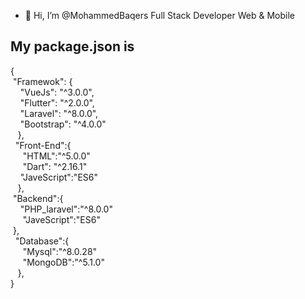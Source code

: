 - 👋 Hi, I’m @MohammedBaqers Full Stack Developer Web & Mobile
## My package.json is
{ 
<br>
&nbsp;"Framewok": {<br>
&nbsp;&nbsp;&nbsp;&nbsp;"VueJs": "^3.0.0",<br>
&nbsp;&nbsp;&nbsp;&nbsp;"Flutter": "^2.0.0",<br>
&nbsp;&nbsp;&nbsp;&nbsp;"Laravel": "^8.0.0",<br>
&nbsp;&nbsp;&nbsp;&nbsp;"Bootstrap": "^4.0.0"<br>
 &nbsp;  &nbsp;},<br>
 &nbsp; "Front-End":{<br>
  &nbsp;&nbsp;&nbsp;&nbsp;  "HTML":"^5.0.0"<br>
   &nbsp;&nbsp;&nbsp;&nbsp; "Dart": "^2.16.1"<br>
   &nbsp;&nbsp;&nbsp;&nbsp;"JaveScript":"ES6"<br>
 &nbsp;  &nbsp;},<br>
  &nbsp;"Backend":{<br>
    &nbsp;&nbsp;&nbsp;&nbsp;"PHP_laravel":"^8.0.0"<br>
   &nbsp;&nbsp;&nbsp;&nbsp; "JaveScript":"ES6"<br>
  &nbsp;},<br>
  &nbsp; "Database":{<br>
 &nbsp;&nbsp;&nbsp;&nbsp;   "Mysql":"^8.0.28"<br>
   &nbsp;&nbsp;&nbsp;&nbsp; "MongoDB":"^5.1.0"<br>
 &nbsp;&nbsp; },<br>
}<br>
